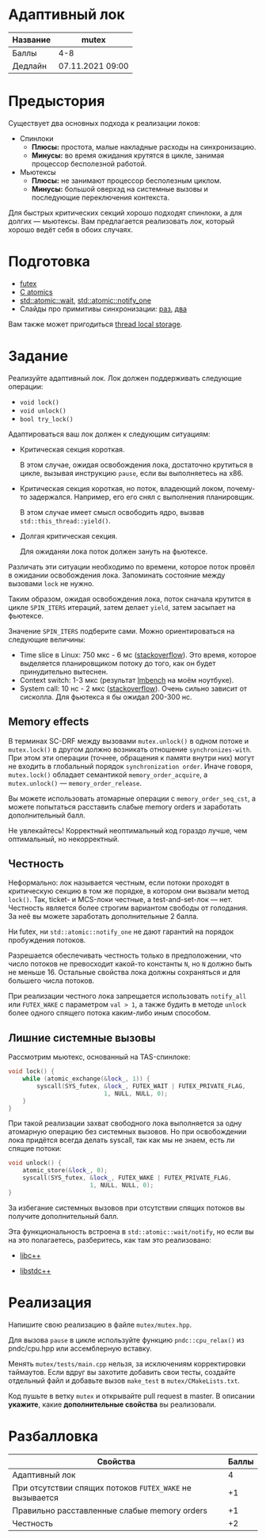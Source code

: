 Адаптивный лок
====================

| Название | mutex            |
| -------- | ---------------- |
| Баллы    | 4-8              |
| Дедлайн  | 07.11.2021 09:00 |

# Предыстория

Существует два основных подхода к реализации локов:

* Спинлоки
  * **Плюсы:** простота, малые накладные расходы на синхронизацию.
  * **Минусы:** во время ожидания крутятся в цикле, занимая процессор бесполезной работой.
* Мьютексы
  * **Плюсы:** не занимают процессор бесполезным циклом.
  * **Минусы:** большой оверхэд на системные вызовы и последующие переключения контекста.

Для быстрых критических секций хорошо подходят спинлоки, а для долгих &mdash; мьютексы. Вам предлагается реализовать лок, который хорошо ведёт себя в обоих случаях.

# Подготовка

* [futex](https://man7.org/linux/man-pages/man2/futex.2.html)
* [C atomics](https://en.cppreference.com/w/c/atomic)
* [std::atomic::wait](https://en.cppreference.com/w/cpp/atomic/atomic/wait), [std::atomic::notify_one](https://en.cppreference.com/w/cpp/atomic/atomic/notify_one)
* Слайды про примитивы синхронизации: [раз](https://docs.google.com/presentation/d/1_M8O1jZB-NVGJ5j41f54cf3SsdLju696Z-X0RH91IBU/edit?usp=sharing), [два](https://docs.google.com/presentation/d/1poyin44EnNCJyJQjFhYMRvcqbLV3Aociy4TELKRqOwQ/edit?usp=sharing)

Вам также может пригодиться [thread local storage](https://en.cppreference.com/w/cpp/language/storage_duration).

# Задание

Реализуйте адаптивный лок. Лок должен поддерживать следующие операции:

* `void lock()`
* `void unlock()`
* `bool try_lock()`

Адаптироваться ваш лок должен к следующим ситуациям:

* Критическая секция короткая.

  В этом случае, ожидая освобождения лока, достаточно крутиться в цикле, вызывая инструкцию `pause`, если вы выполняетесь на x86.

* Критическая секция короткая, но поток, владеющий локом, почему-то задержался. Например, его его снял с выполнения планировщик.

  В этом случае имеет смысл освободить ядро, вызвав `std::this_thread::yield()`.

* Долгая критическая секция.

  Для ожиданяи лока поток должен зануть на фьютексе.

Различать эти ситуации необходимо по времени, которое поток провёл в ожидании освобождения лока. Запоминать состояние между вызовами `lock` не нужно.

Таким образом, ожидая освобождения лока, поток сначала крутится в цикле `SPIN_ITERS` итераций, затем делает `yield`, затем засыпает на фьютексе.

Значение `SPIN_ITERS` подберите сами. Можно ориентироваться на следующие величины:

* Time slice в Linux: 750 мкс - 6 мс ([stackoverflow](https://stackoverflow.com/a/16402758)). Это время, которое выделяется планировщиком потоку до того, как он будет принудительно вытеснен.
* Context switch: 1-3 мкс (результат [lmbench](http://www.bitmover.com/lmbench/lat_ctx.8.html) на моём ноутбуке).
* System call: 10 нс - 2 мкс ([stackoverflow](https://stackoverflow.com/a/41783404)). Очень сильно зависит от сисколла. Для фьютекса я бы ожидал 200-300 нс.

## Memory effects

В терминах SC-DRF между вызовами `mutex.unlock()` в одном потоке и `mutex.lock()` в другом должно возникать отношение `synchronizes-with`. При этом эти операции (точнее, обращения к памяти внутри них) могут не входить в глобальный порядок `synchronization order`. Иначе говоря, `mutex.lock()` обладает семантикой `memory_order_acquire`, а `mutex.unlock()` &mdash; `memory_order_release`.

Вы можете использовать атомарные операции с `memory_order_seq_cst`, а можете попытаться расставить слабые memory orders и заработать дополнительный балл.

Не увлекайтесь! Корректный неоптимальный код гораздо лучше, чем оптимальный, но некорректный.

## Честность

Неформально: лок называется честным, если потоки проходят в критическую секцию в том же порядке, в котором они вызвали метод `lock()`. Так, ticket- и MCS-локи честные, а test-and-set-лок &mdash; нет. Честность является более строгим вариантом свободы от голодания. За неё вы можете заработать дополнительные 2 балла.

Ни futex, ни `std::atomic::notify_one` не дают гарантий на порядок пробуждения потоков.

Разрешается обеспечивать честность только в предположении, что число потоков не превосходит какой-то константы `N`, но `N` должно быть не меньше 16. Остальные свойства лока должны сохраняться и для большего числа потоков.

При реализации честного лока запрещается использовать `notify_all` или `FUTEX_WAKE` с параметром `val > 1`, а также будить в методе `unlock` более одного спящего потока каким-либо иным способом.

## Лишние системные вызовы

Рассмотрим мьютекс, основанный на TAS-спинлоке:

```cpp
void lock() {
    while (atomic_exchange(&lock_, 1)) {
        syscall(SYS_futex, &lock_, FUTEX_WAIT | FUTEX_PRIVATE_FLAG,
                           1, NULL, NULL, 0);
    }
}
```

При такой реализации захват свободного лока выполняется за одну атомарную операцию без системных вызовов. Но при освобождении лока придётся всегда делать syscall, так как мы не знаем, есть ли спящие потоки:

```cpp
void unlock() {
    atomic_store(&lock_, 0);
    syscall(SYS_futex, &lock_, FUTEX_WAKE | FUTEX_PRIVATE_FLAG,
                       1, NULL, NULL, 0);
}
```

За избегание системных вызовов при отсутствии спящих потоков вы получите дополнительный балл.

Эта функциональность встроена в `std::atomic::wait/notify`, но если вы на это полагаетесь, разберитесь, как там это реализовано:

* [libc++](https://github.com/llvm/llvm-project/blob/main/libcxx/src/atomic.cpp)

* [libstdc++](https://github.com/gcc-mirror/gcc/blob/master/libstdc%2B%2B-v3/include/bits/atomic_wait.h)

# Реализация

Напишите свою реализацию в файле `mutex/mutex.hpp`.

Для вызова `pause` в цикле используйте функцию `pndc::cpu_relax()` из pndc/cpu.hpp или ассемблерную вставку.

Менять `mutex/tests/main.cpp` нельзя, за исключениям корректировки таймаутов. Если вдруг вы захотите добавить свои тесты, создайте отдельный файл и добавьте вызов `make_test` в `mutex/CMakeLists.txt`.

Код пушьте в ветку `mutex` и открывайте pull request в master. В описании **укажите**, какие **дополнительные свойства** вы реализовали.


# Разбалловка

| Свойства                                                 | Баллы |
| -------------------------------------------------------- | ----- |
| Адаптивный лок                                           | 4     |
| При отсутствии спящих потоков `FUTEX_WAKE` не вызывается | +1    |
| Правильно расставленные слабые memory orders             | +1    |
| Честность                                                | +2    |